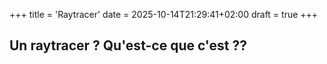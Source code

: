 +++
title = 'Raytracer'
date = 2025-10-14T21:29:41+02:00
draft = true
+++

## Un raytracer ? Qu'est-ce que c'est ??


